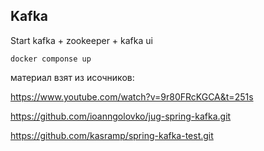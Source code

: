 ## Kafka

Start kafka + zookeeper + kafka ui
```shell
docker componse up
```

материал взят из исочников:

https://www.youtube.com/watch?v=9r80FRcKGCA&t=251s

https://github.com/ioanngolovko/jug-spring-kafka.git

https://github.com/kasramp/spring-kafka-test.git
